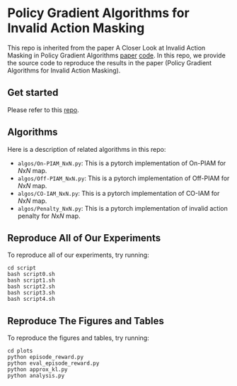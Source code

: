 # Policy Gradient Algorithms for Invalid Action Masking

This repo is inherited from the paper A Closer Look at Invalid Action Masking in Policy Gradient Algorithms [paper](https://arxiv.org/abs/2006.14171) [code](https://github.com/vwxyzjn/invalid-action-masking). In this repo, we provide the source code to reproduce the results in the paper (Policy Gradient Algorithms for Invalid Action Masking). 

## Get started

Please refer to this [repo](https://github.com/vwxyzjn/invalid-action-maskin).

## Algorithms

Here is a description of related algorithms in this repo:
* `algos/On-PIAM_NxN.py`: This is a pytorch implementation of On-PIAM for $N$x$N$ map.
* `algos/Off-PIAM_NxN.py`: This is a pytorch implementation of Off-PIAM for $N$x$N$ map.
* `algos/CO-IAM_NxN.py`: This is a pytorch implementation of CO-IAM for $N$x$N$ map.
* `algos/Penalty_NxN.py`: This is a pytorch implementation of invalid action penalty for $N$x$N$ map.

## Reproduce All of Our Experiments

To reproduce all of our experiments, try running:

```
cd script
bash script0.sh
bash script1.sh
bash script2.sh
bash script3.sh
bash script4.sh
```

## Reproduce The Figures and Tables

To reproduce the figures and tables, try running:

```
cd plots
python episode_reward.py
python eval_episode_reward.py
python approx_kl.py
python analysis.py
```

